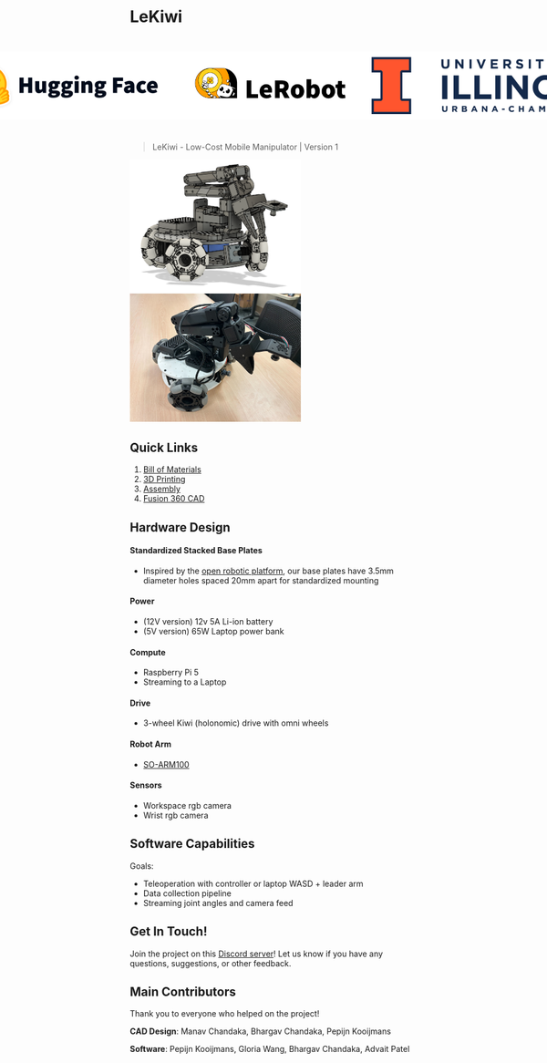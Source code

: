 # LeKiwi
<div style="display: flex; justify-content: center; align-items: center; padding: 25px;">
    <img src="media/hf-logo-with-title.png" height="100" style="background-color: white; padding: 10px;"/>
    <img src="media/lerobot-logo-light.png" height="100" style="background-color: white; padding: 10px;"/>
    <img src="media/University-Wordmark-Full-Color-RGB.png" height="100" style="background-color: white; padding: 10px;"/>
</div>


> LeKiwi - Low-Cost Mobile Manipulator | Version 1

<img src="./media/lekiwi_cad_v1.png" width=300/> <img src="./media/lekiwi_real.jpg" width=300/> 

## Quick Links
1. [Bill of Materials](BOM.md)
2. [3D Printing](3DPrinting.md)
3. [Assembly](Assembly.md)
4. [Fusion 360 CAD](https://a360.co/4k1P8yO)

## Hardware Design
#### Standardized Stacked Base Plates
- Inspired by the [open robotic platform](https://openroboticplatform.com/designrules), our base plates have 3.5mm diameter holes spaced 20mm apart for standardized mounting

#### Power
- (12V version) 12v 5A Li-ion battery
- (5V version) 65W Laptop power bank
#### Compute
- Raspberry Pi 5
- Streaming to a Laptop

#### Drive
- 3-wheel Kiwi (holonomic) drive with omni wheels

#### Robot Arm
- [SO-ARM100](https://github.com/TheRobotStudio/SO-ARM100)

#### Sensors
- Workspace rgb camera
- Wrist rgb camera

## Software Capabilities
Goals:
- Teleoperation with controller or laptop WASD + leader arm
- Data collection pipeline
- Streaming joint angles and camera feed

## Get In Touch!

Join the project on this [Discord server](https://discord.com/channels/1216765309076115607/1318390825528332371)! Let us know if you have any questions, suggestions, or other feedback.

## Main Contributors
Thank you to everyone who helped on the project!

**CAD Design**: Manav Chandaka, Bhargav Chandaka, Pepijn Kooijmans

**Software**: Pepijn Kooijmans, Gloria Wang, Bhargav Chandaka, Advait Patel
